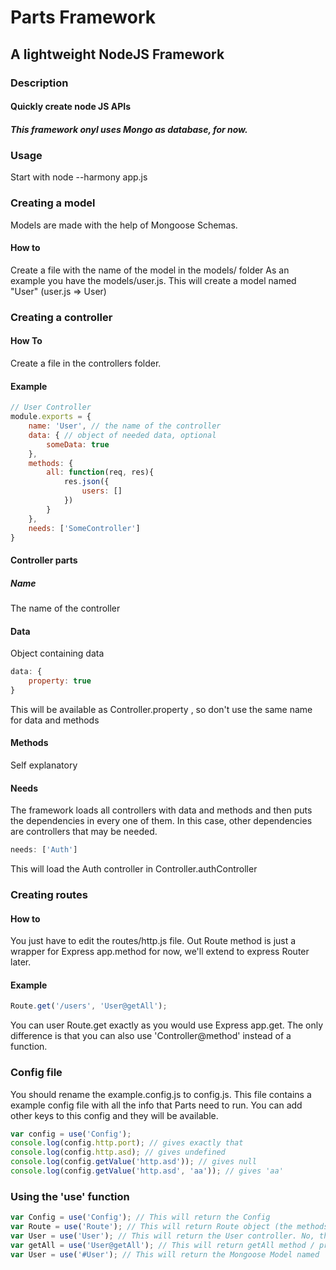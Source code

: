 # Parts Framework
##  A lightweight NodeJS Framework
### Description
#### Quickly create node JS APIs

##### This framework onyl uses Mongo as database, for now.

### Usage
Start with node --harmony app.js

### Creating a model
Models are made with the help of Mongoose Schemas.
#### How to
Create a file with the name of the model in the models/ folder
As an example you have the models/user.js.
This will create a model named "User" (user.js => User)

### Creating a controller
#### How To
Create a file in the controllers folder.
#### Example
```js
// User Controller
module.exports = {
	name: 'User', // the name of the controller
	data: { // object of needed data, optional
		someData: true
	},
	methods: {
		all: function(req, res){
			res.json({
				users: []
			})
		}
	},
	needs: ['SomeController']
}
```
#### Controller parts
##### Name
The name of the controller
#### Data
Object containing data
```js
data: {
	property: true
}
```
This will be available as Controller.property , so don't use the same name for data and methods
#### Methods
Self explanatory
#### Needs
The framework loads all controllers with data and methods and then puts the dependencies in every one of them. In this case, other dependencies are controllers that may be needed.
```js
needs: ['Auth']
```
This will load the Auth controller in Controller.authController

### Creating routes
#### How to
You just have to edit the routes/http.js file. Out Route method is just a wrapper for Express app.method for now, we'll extend to express Router later.
#### Example
```js
Route.get('/users', 'User@getAll');
```
You can user Route.get exactly as you would use Express app.get. The only difference is that you can also use 'Controller@method' instead of a function.

### Config file
You should rename the example.config.js to config.js.
This file contains a example config file with all the info that Parts need to run.
You can add other keys to this config and they will be available.
```js
var config = use('Config');
console.log(config.http.port); // gives exactly that
console.log(config.http.asd); // gives undefined
console.log(config.getValue('http.asd')); // gives null
console.log(config.getValue('http.asd', 'aa')); // gives 'aa'
```

### Using the 'use' function
```js
var Config = use('Config'); // This will return the Config
var Route = use('Route'); // This will return Route object (the methods are the http methods from app in express)
var User = use('User'); // This will return the User controller. No, this is not predefined. Every capitalized string (except Config and Route) will be identified as a controller name.
var getAll = use('User@getAll'); // This will return getAll method / property of the User Controller
var User = use('#User'); // This will return the Mongoose Model named 'User';
```
